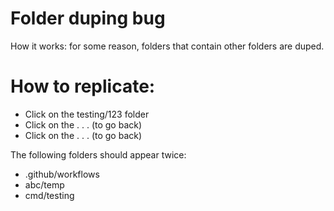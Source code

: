 # Folder duping bug

How it works: for some reason, folders that contain other folders are duped.

# How to replicate:

- Click on the testing/123 folder
- Click on the . . . (to go back)
- Click on the . . . (to go back)

The following folders should appear twice:

- .github/workflows
- abc/temp
- cmd/testing